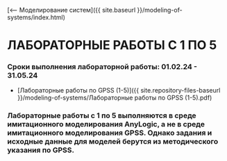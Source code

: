 [⟵ Моделирование систем]({{ site.baseurl }}/modeling-of-systems/index.html)

# **ЛАБОРАТОРНЫЕ РАБОТЫ С 1 ПО 5**

### **Сроки выполнения лабораторной работы: 01.02.24 - 31.05.24**

* [Лабораторные работы по GPSS (1-5)]({{ site.repository-files-baseurl }}/modeling-of-systems/Лабораторные работы по GPSS (1-5).pdf)

### **Лабораторные работы с 1 по 5 выполняются в среде имитационного моделирования AnyLogic, а не в среде имитационного моделирования GPSS. Однако задания и исходные данные для моделей берутся из методического указания по GPSS.**
